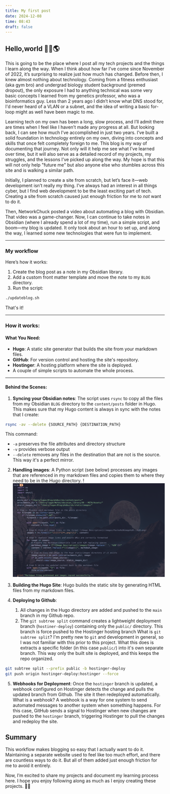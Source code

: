 ```yaml
---
title: My first post
date: 2024-12-08
time: 08:43
draft: false
---
```

## Hello,world 👋🏻🌎
This is going to be the place where I post all my tech projects and the things I learn along the way. When I think about how far I’ve come since November of 2022, it’s surprising to realize just how much has changed. Before then, I knew almost nothing about technology. Coming from a fitness enthusiast (aka gym bro) and undergrad biology student background (premed dropout), the only exposure I had to anything technical was some very basic concepts I learned from my genetics professor, who was a bioinformatics guy. Less than 2 years ago I didn’t know what DNS stood for, I'd never heard of a VLAN or a subnet, and the idea of writing a basic for-loop might as well have been magic to me.

Learning tech on my own has been a long, slow process, and I’ll admit there are times when I feel like I haven’t made any progress at all. But looking back, I can see how much I’ve accomplished in just two years. I’ve built a solid foundation in technology entirely on my own, diving into concepts and skills that once felt completely foreign to me. This blog is my way of documenting that journey. Not only will it help me see what I’ve learned over time, but it will also serve as a detailed record of my projects, my struggles, and the lessons I’ve picked up along the way. My hope is that this will not only help "future me" but also anyone else who stumbles across this site and is walking a similar path.

Initially, I planned to create a site from scratch, but let’s face it—web development isn’t really my thing. I’ve always had an interest in all things cyber, but I find web development to be the least exciting part of tech. Creating a site from scratch caused just enough friction for me to _not_ want to do it.

Then, NetworkChuck posted a video about automating a blog with Obsidian. That video was a game-changer. Now, I can continue to take notes in Obsidian (where I already spend a lot of my time), run a simple script, and boom—my blog is updated. It only took about an hour to set up, and along the way, I learned some new technologies that were fun to implement.

---
### My workflow

Here’s how it works:

1. Create the blog post as a note in my Obsidian library.
2. Add a custom front matter template and move the note to my `BLOG` directory.
3. Run the script:
```bash
./updateblog.sh
```

That's it! 

---
### How it works:
#### **What You Need:**

- **Hugo**: A static site generator that builds the site from your markdown files.
- **GitHub**: For version control and hosting the site's repository.
- **Hostinger**: A hosting platform where the site is deployed.
- A couple of simple scripts to automate the whole process.

---
#### Behind the Scenes:
1. **Syncing your Obsidian notes**: The script uses `rsync` to copy all the files from my Obsidian `BLOG` directory to the `content/posts` folder in Hugo. This makes sure that my Hugo content is always in sync with the notes that I create:
```bash
rsync -av --delete {SOURCE_PATH} {DESTINATION_PATH}
```

This command:
- `-a` preserves the file attributes and directory structure
- `-v` provides verbose output
- `--delete` removes any files in the destination that are not is the source. This way it's a perfect mirror.

2. **Handling images**: A Python script (see below) processes any images that are referenced in my markdown files and copies them to where they need to be in the Hugo directory.
!![Image Description](/images/Pasted%20image%2020241208085952.png)

3. **Building the Hugo Site**: Hugo builds the static site by generating HTML files from my markdown files. 
4. **Deploying to Github**: 
	1. All changes in the Hugo directory are added and pushed to the `main` branch in my Github repo.
	2. The `git subtree split` command creates a lightweight deployment branch (`hostiner-deploy`) containing only the `public/` directory. This branch is force pushed to the Hostinger hosting branch
	What is `git subtree split`? I'm pretty new to `git` and development in general, so I was not familiar with this prior to this project. What this does is extracts a specific folder (in this case `public/`) into it's own separate branch. This way only the built site is deployed, and this keeps the repo organized. 
```bash
git subtree split --prefix public -b hostinger-deploy
git push origin hostinger-deploy:hostinger --force
```

5. **Webhooks for Deployment**: Once the `hostinger` branch is updated, a webhook configured on Hostinger detects the change and pulls the updated branch from Github. The site it then redeployed automatically.
	What is a webhook? A webhook is a way for one system to send automated messages to another system when something happens. For this case, GitHub sends a signal to Hostinger when new changes are pushed to the `hostinger` branch, triggering Hostinger to pull the changes and redeploy the site.

## Summary
This workflow makes blogging so easy that I actually want to do it. Maintaining a separate website used to feel like too much effort, and there are countless ways to do it. But all of them added just enough friction for me to avoid it entirely.

Now, I’m excited to share my projects and document my learning process here. I hope you enjoy following along as much as I enjoy creating these projects. 🚀🎸

